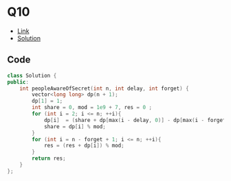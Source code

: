 # Q10

- [Link](https://leetcode.com/problems/number-of-people-aware-of-a-secret/)
- [Solution](https://leetcode.com/problems/number-of-people-aware-of-a-secret/submissions/875676171/)

## Code

```cpp
class Solution {
public:
    int peopleAwareOfSecret(int n, int delay, int forget) {
        vector<long long> dp(n + 1);
        dp[1] = 1;
        int share = 0, mod = 1e9 + 7, res = 0 ;
        for (int i = 2; i <= n; ++i){
            dp[i]  = (share + dp[max(i - delay, 0)] - dp[max(i - forget, 0)] + mod) % mod;
            share = dp[i] % mod;
        }
        for (int i = n - forget + 1; i <= n; ++i){
            res = (res + dp[i]) % mod;
        }
        return res;
    }
};
```


